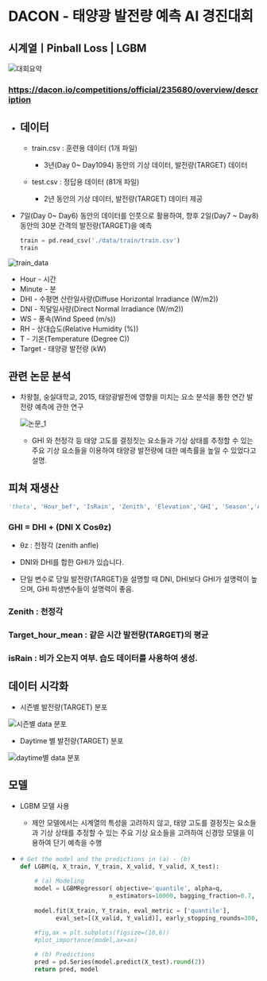 # DACON - 태양광 발전량 예측 AI 경진대회



## 시계열ㅣPinball Loss | LGBM

![대회요약](https://user-images.githubusercontent.com/28820900/120660100-f1d60780-c4c1-11eb-9a87-dcac0571b5d8.PNG)

### https://dacon.io/competitions/official/235680/overview/description

- ## 데이터

  - train.csv : 훈련용 데이터 (1개 파일)

    - 3년(Day 0~ Day1094) 동안의 기상 데이터, 발전량(TARGET) 데이터 

    

  - test.csv : 정답용 데이터 (81개 파일)

    - 2년 동안의 기상 데이터, 발전량(TARGET) 데이터 제공 

- 7일(Day 0~ Day6) 동안의 데이터를 인풋으로 활용하여, 향후 2일(Day7 ~ Day8) 동안의 30분 간격의 발전량(TARGET)을 예측

  ```python
  train = pd.read_csv('./data/train/train.csv')
  train
  ```

![train_data](https://user-images.githubusercontent.com/28820900/120660116-f7335200-c4c1-11eb-91b3-f305289764c4.png)

  - Hour - 시간
  - Minute - 분
  - DHI - 수평면 산란일사량(Diffuse Horizontal Irradiance (W/m2))
  - DNI - 직달일사량(Direct Normal Irradiance (W/m2))
  - WS - 풍속(Wind Speed (m/s))
  - RH - 상대습도(Relative Humidity (%))
  - T - 기온(Temperature (Degree C))
  - Target - 태양광 발전량 (kW)



## 관련 논문 분석

- 차왕철, 숭실대학교, 2015, 태양광발전에 영향을 미치는 요소 분석을 통한 연간 발전량 예측에 관한 연구

  ![논문_1](https://user-images.githubusercontent.com/28820900/120928447-a4ef6c80-c71f-11eb-80ef-c48be859ff7c.PNG)
  
  - GHI 와 천정각 등 태양 고도를 결정짓는 요소들과 기상 상태를 추정할 수 있는 주요 기상 요소들을 이용하여 태양광 발전량에 대한 예측률을 높일 수 있었다고 설명.

  

## 피쳐 재생산

```python
'theta', 'Hour_bef', 'IsRain', 'Zenith', 'Elevation','GHI', 'Season','Aggr','Daytime','RH_bef','Cos_hour','Target_hour_mean'
```

### GHI = DHI + (DNI X Cosθz)

- θz : 천정각 (zenith anfle)

- DNI와 DHI를 합한 GHI가 있습니다.

- 단일 변수로 당일 발전량(TARGET)을 설명할 때 DNI, DHI보다 GHI가 설명력이 높으며, GHI 파생변수들이 설명력이 좋음.

### Zenith : 천정각

### Target_hour_mean : 같은 시간 발전량(TARGET)의 평균

### isRain :  비가 오는지 여부. 습도 데이터를 사용하여 생성.



## 데이터 시각화

- 시즌별 발전량(TARGET) 분포

![시즌별 data 분포](https://user-images.githubusercontent.com/28820900/120928440-9ef98b80-c71f-11eb-99a9-421dd9b41992.PNG)


- Daytime 별 발전량(TARGET) 분포

![daytime별 data 분포](https://user-images.githubusercontent.com/28820900/120928432-943ef680-c71f-11eb-9b80-1cb646a8aa4b.PNG)

## 모델

- LGBM 모델 사용
  - 제안 모델에서는 시계열의 특성을 고려하지 않고, 태양 고도를 결정짓는 요소들과 기상 상태를 추정할 수 있는 주요 기상 요소들을 고려하여 신경망 모델을 이용하여 단기 예측을 수행

- ```python
  # Get the model and the predictions in (a) - (b)
  def LGBM(q, X_train, Y_train, X_valid, Y_valid, X_test):
      
      # (a) Modeling  
      model = LGBMRegressor( objective='quantile', alpha=q,
                           n_estimators=10000, bagging_fraction=0.7, learning_rate=0.027)                   
                           
      model.fit(X_train, Y_train, eval_metric = ['quantile'], 
            eval_set=[(X_valid, Y_valid)], early_stopping_rounds=300, verbose=0)
      
      #fig,ax = plt.subplots(figsize=(10,6))
      #plot_importance(model,ax=ax)
  
      # (b) Predictions
      pred = pd.Series(model.predict(X_test).round(2))
      return pred, model
  ```

  

